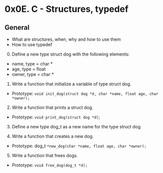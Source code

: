 # 0x0E. C - Structures, typedef

## General
- What are structures, when, why and how to use them
- How to use typedef

0. Define a new type struct dog with the following elements:
- name, type = char *
- age, type = float
- owner, type = char *

1. Write a function that initialize a variable of type struct dog.
- Prototype: `void init_dog(struct dog *d, char *name, float age, char *owner);`

2. Write a function that prints a struct dog.
- Prototype: `void print_dog(struct dog *d)`;

3. Define a new type dog_t as a new name for the type struct dog.

4. Write a function that creates a new dog.
- Prototype: dog_t `*new_dog(char *name, float age, char *owner);`

5. Write a function that frees dogs.
- Prototype: `void free_dog(dog_t *d);`
